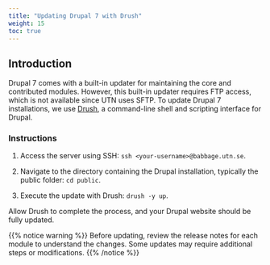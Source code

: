 ```yaml
---
title: "Updating Drupal 7 with Drush"
weight: 15
toc: true
---
```


## Introduction

Drupal 7 comes with a built-in updater for maintaining the core and contributed modules. However, this built-in updater requires FTP access, which is not available since UTN uses SFTP. To update Drupal 7 installations, we use [Drush](../other-applications/drupal7), a command-line shell and scripting interface for Drupal.

### Instructions

1. Access the server using SSH: `ssh <your-username>@babbage.utn.se`.

2. Navigate to the directory containing the Drupal installation, typically the public folder: `cd public`.

3. Execute the update with Drush: `drush -y up`.

Allow Drush to complete the process, and your Drupal website should be fully updated.

{{% notice warning %}}
Before updating, review the release notes for each module to understand the changes. Some updates may require additional steps or modifications.
{{% /notice %}}
